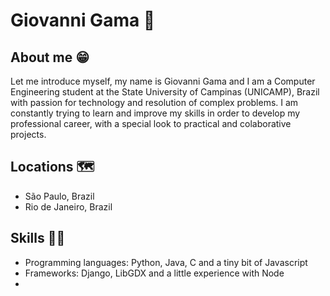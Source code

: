 # Giovanni Gama 👋

## About me 😁
Let me introduce myself, my name is Giovanni Gama and I am a Computer Engineering student at the State University of Campinas (UNICAMP), Brazil with passion for technology and resolution of complex problems. I am constantly trying to learn and improve my skills in order to develop my professional career, with a special look to practical and colaborative projects.

## Locations 🗺️
* São Paulo, Brazil
* Rio de Janeiro, Brazil

## Skills 🧑‍💻
* Programming languages: Python, Java, C and a tiny bit of Javascript
* Frameworks: Django, LibGDX and a little experience with Node
* 
